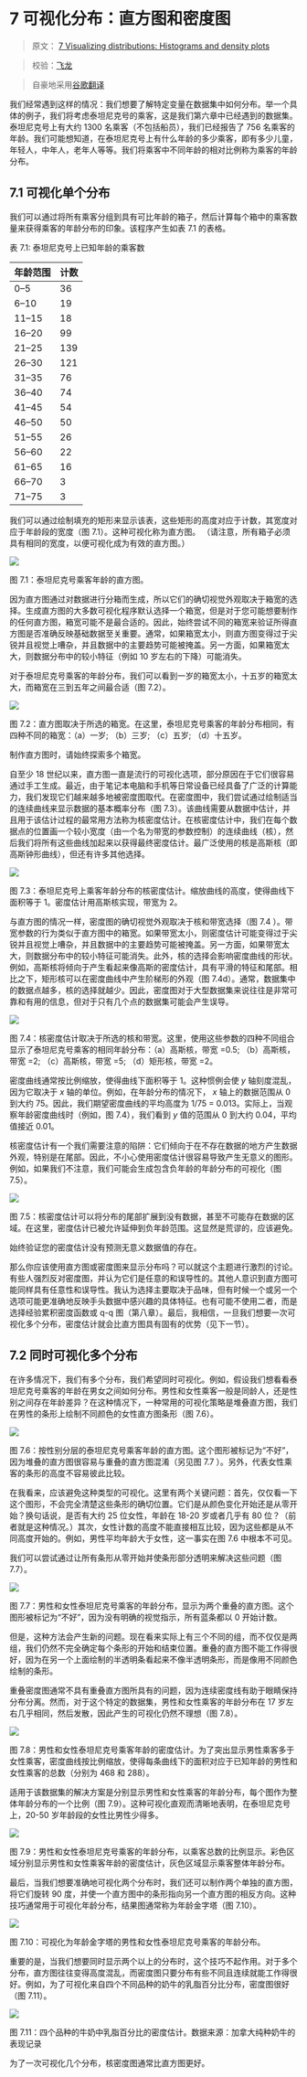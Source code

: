 # 7 可视化分布：直方图和密度图

> 原文： [7 Visualizing distributions: Histograms and density plots](https://serialmentor.com/dataviz/histograms-density-plots.html)

> 校验：[飞龙](https://github.com/wizardforcel)

> 自豪地采用[谷歌翻译](https://translate.google.cn/)

我们经常遇到这样的情况：我们想要了解特定变量在数据集中如何分布。举一个具体的例子，我们将考虑泰坦尼克号的乘客，这是我们第六章中已经遇到的数据集。泰坦尼克号上有大约 1300 名乘客（不包括船员），我们已经报告了 756 名乘客的年龄。我们可能想知道，在泰坦尼克号上有什么年龄的多少乘客，即有多少儿童，年轻人，中年人，老年人等等。我们将乘客中不同年龄的相对比例称为乘客的年龄分布。

## 7.1 可视化单个分布

我们可以通过将所有乘客分组到具有可比年龄的箱子，然后计算每个箱中的乘客数量来获得乘客的年龄分布的印象。该程序产生如表 7.1 的表格。

表 7.1: 泰坦尼克号上已知年龄的乘客数

| 年龄范围 | 计数 |
| --- | --- |
| 0–5 | 36 |
| 6–10 | 19 |
| 11–15 | 18 |
| 16–20 | 99 |
| 21–25 | 139 |
| 26–30 | 121 |
| 31–35 | 76 |
| 36–40 | 74 |
| 41–45 | 54 |
| 46–50 | 50 |
| 51–55 | 26 |
| 56–60 | 22 |
| 61–65 | 16 |
| 66–70 | 3 |
| 71–75 | 3 |

我们可以通过绘制填充的矩形来显示该表，这些矩形的高度对应于计数，其宽度对应于年龄段的宽度（图 7.1）。这种可视化称为直方图。 （请注意，所有箱子必须具有相同的宽度，以便可视化成为有效的直方图。）

![](img/681180210f661e5e9e73d76c327dc11b.jpg)

图 7.1：泰坦尼克号乘客年龄的直方图。

因为直方图通过对数据进行分箱而生成，所以它们的确切视觉外观取决于箱宽的选择。生成直方图的大多数可视化程序默认选择一个箱宽，但是对于您可能想要制作的任何直方图，箱宽可能不是最合适的。因此，始终尝试不同的箱宽来验证所得直方图是否准确反映基础数据至关重要。通常，如果箱宽太小，则直方图变得过于尖锐并且视觉上嘈杂，并且数据中的主要趋势可能被掩盖。另一方面，如果箱宽太大，则数据分布中的较小特征（例如 10 岁左右的下降）可能消失。

对于泰坦尼克号乘客的年龄分布，我们可以看到一岁的箱宽太小，十五岁的箱宽太大，而箱宽在三到五年之间最合适（图 7.2）。

![](img/0328d0dcb4bbfc08cb77cb967ec219f6.jpg)

图 7.2：直方图取决于所选的箱宽。在这里，泰坦尼克号乘客的年龄分布相同，有四种不同的箱宽：（a）一岁; （b）三岁; （c）五岁; （d）十五岁。

制作直方图时，请始终探索多个箱宽。

自至少 18 世纪以来，直方图一直是流行的可视化选项，部分原因在于它们很容易通过手工生成。最近，由于笔记本电脑和手机等日常设备已经具备了广泛的计算能力，我们发现它们越来越多地被密度图取代。在密度图中，我们尝试通过绘制适当的连续曲线来显示数据的基本概率分布（图 7.3）。该曲线需要从数据中估计，并且用于该估计过程的最常用方法称为核密度估计。在核密度估计中，我们在每个数据点的位置画一个较小宽度（由一个名为带宽的参数控制）的连续曲线（核），然后我们将所有这些曲线加起来以获得最终密度估计。最广泛使用的核是高斯核（即高斯钟形曲线），但还有许多其他选择。

![](img/7532646ef6c811b16eed10602dabffdb.jpg)

图 7.3：泰坦尼克号上乘客年龄分布的核密度估计。缩放曲线的高度，使得曲线下面积等于 1。密度估计用高斯核实现，带宽为 2。

与直方图的情况一样，密度图的确切视觉外观取决于核和带宽选择（图 7.4 ）。带宽参数的行为类似于直方图中的箱宽。如果带宽太小，则密度估计可能变得过于尖锐并且视觉上嘈杂，并且数据中的主要趋势可能被掩盖。另一方面，如果带宽太大，则数据分布中的较小特征可能消失。此外，核的选择会影响密度曲线的形状。例如，高斯核将倾向于产生看起来像高斯的密度估计，具有平滑的特征和尾部。相比之下，矩形核可以在密度曲线中产生阶梯形的外观（图 7.4d）。通常，数据集中的数据点越多，核的选择就越少。因此，密度图对于大型数据集来说往往是非常可靠和有用的信息，但对于只有几个点的数据集可能会产生误导。

![](img/e4a674b3d19259427d7e5df20c10177c.jpg)

图 7.4：核密度估计取决于所选的核和带宽。这里，使用这些参数的四种不同组合显示了泰坦尼克号乘客的相同年龄分布：（a）高斯核，带宽 =0.5; （b）高斯核，带宽 =2; （c）高斯核，带宽 =5; （d）矩形核，带宽 =2。

密度曲线通常按比例缩放，使得曲线下面积等于 1。这种惯例会使 *y* 轴刻度混乱，因为它取决于 *x* 轴的单位。例如，在年龄分布的情况下， *x* 轴上的数据范围从 0 到大约 75。因此，我们期望密度曲线的平均高度为 1/75 = 0.013。实际上，当观察年龄密度曲线时（例如，图 7.4），我们看到 *y* 值的范围从 0 到大约 0.04，平均值接近 0.01。

核密度估计有一个我们需要注意的陷阱：它们倾向于在不存在数据的地方产生数据外观，特别是在尾部。因此，不小心使用密度估计很容易导致产生无意义的图形。例如，如果我们不注意，我们可能会生成包含负年龄的年龄分布的可视化（图 7.5）。

![](img/88f6ba188d11dccbf63dd04c356c3a05.jpg)

图 7.5：核密度估计可以将分布的尾部扩展到没有数据，甚至不可能存在数据的区域。在这里，密度估计已被允许延伸到负年龄范围。这显然是荒谬的，应该避免。

始终验证您的密度估计没有预测无意义数据值的存在。

那么你应该使用直方图或密度图来显示分布吗？可以就这个主题进行激烈的讨论。有些人强烈反对密度图，并认为它们是任意的和误导性的。其他人意识到直方图可能同样具有任意性和误导性。我认为选择主要取决于品味，但有时候一个或另一个选项可能更准确地反映手头数据中感兴趣的具体特征。也有可能不使用二者，而是选择经验累积密度函数或 q-q 图（第八章）。最后，我相信，一旦我们想要一次可视化多个分布，密度估计就会比直方图具有固有的优势（见下一节）。

## 7.2 同时可视化多个分布

在许多情况下，我们有多个分布，我们希望同时可视化。例如，假设我们想看看泰坦尼克号乘客的年龄在男女之间如何分布。男性和女性乘客一般是同龄人，还是性别之间存在年龄差异？在这种情况下，一种常用的可视化策略是堆叠直方图，我们在男性的条形上绘制不同颜色的女性直方图条形（图 7.6）。

![](img/a6d6ae6425e2f74b889a6b6c0d8ddb07.jpg)

图 7.6：按性别分层的泰坦尼克号乘客年龄的直方图。这个图形被标记为“不好”，因为堆叠的直方图很容易与重叠的直方图混淆（另见图 7.7 ）。另外，代表女性乘客的条形的高度不容易彼此比较。

在我看来，应该避免这种类型的可视化。这里有两个关键问题：首先，仅仅看一下这个图形，不会完全清楚这些条形的确切位置。它们是从颜色变化开始还是从零开始？换句话说，是否有大约 25 位女性，年龄在 18-20 岁或者几乎有 80 位？（前者就是这种情况。）其次，女性计数的高度不能直接相互比较，因为这些都是从不同高度开始的。例如，男性平均年龄大于女性，这一事实在图 7.6 中根本不可见。

我们可以尝试通过让所有条形从零开始并使条形部分透明来解决这些问题（图 7.7）。

![](img/7413ef72a7d54a53f9b23ca84e22e76c.jpg)

图 7.7：男性和女性泰坦尼克号乘客的年龄分布，显示为两个重叠的直方图。这个图形被标记为“不好”，因为没有明确的视觉指示，所有蓝条都以 0 开始计数。

但是，这种方法会产生新的问题。现在看来实际上有三个不同的组，而不仅仅是两组，我们仍然不完全确定每个条形的开始和结束位置。重叠的直方图不能工作得很好，因为在另一个上面绘制的半透明条看起来不像半透明条形，而是像用不同颜色绘制的条形。

重叠密度图通常不具有重叠直方图所具有的问题，因为连续密度线有助于眼睛保持分布分离。然而，对于这个特定的数据集，男性和女性乘客的年龄分布在 17 岁左右几乎相同，然后发散，因此产生的可视化仍然不理想（图 7.8）。

![](img/23fc6221d1fc44756f357ce31828cd78.jpg)

图 7.8：男性和女性泰坦尼克号乘客年龄的密度估计。为了突出显示男性乘客多于女性乘客，密度曲线按比例缩放，使得每条曲线下的面积对应于已知年龄的男性和女性乘客的总数（分别为 468 和 288）。

适用于该数据集的解决方案是分别显示男性和女性乘客的年龄分布，每个图作为整体年龄分布的一个比例（图 7.9）。这种可视化直观而清晰地表明，在泰坦尼克号上，20-50 岁年龄段的女性比男性少得多。

![](img/8ce2b228e73d8c22326e01b4c33f971e.jpg)

图 7.9：男性和女性泰坦尼克号乘客的年龄分布，以乘客总数的比例显示。彩色区域分别显示男性和女性乘客年龄的密度估计，灰色区域显示乘客整体年龄分布。

最后，当我们想要准确地可视化两个分布时，我们还可以制作两个单独的直方图，将它们旋转 90 度，并使一个直方图中的条形指向另一个直方图的相反方向。这种技巧通常用于可视化年龄分布，结果图通常称为年龄金字塔（图 7.10）。

![](img/8188b1e89bde6b665a057c9b62ba6922.jpg)

图 7.10：可视化为年龄金字塔的男性和女性泰坦尼克号乘客的年龄分布。

重要的是，当我们想要同时显示两个以上的分布时，这个技巧不起作用。对于多个分布，直方图往往变得高度混乱，而密度图只要分布有些不同且连续就能工作得很好。例如，为了可视化来自四个不同品种的奶牛的乳脂百分比分布，密度图很好（图 7.11）。

![](img/1fbc40ef2a1dfb7718b189c124b36aca.jpg)

图 7.11：四个品种的牛奶中乳脂百分比的密度估计。数据来源：加拿大纯种奶牛的表现记录

为了一次可视化几个分布，核密度图通常比直方图更好。